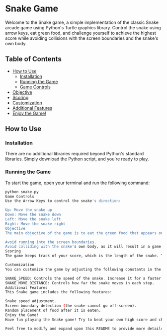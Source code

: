 # Snake Game

Welcome to the Snake game, a simple implementation of the classic Snake arcade game using Python's Turtle graphics library. Control the snake using arrow keys, eat green food, and challenge yourself to achieve the highest score while avoiding collisions with the screen boundaries and the snake's own body.

## Table of Contents

- [How to Use](#how-to-use)
  - [Installation](#installation)
  - [Running the Game](#running-the-game)
  - [Game Controls](#game-controls)
- [Objective](#objective)
- [Scoring](#scoring)
- [Customization](#customization)
- [Additional Features](#additional-features)
- [Enjoy the Game!](#enjoy-the-game)

## How to Use

### Installation

There are no additional libraries required beyond Python's standard libraries. Simply download the Python script, and you're ready to play.

### Running the Game

To start the game, open your terminal and run the following command:

```bash
python snake.py
Game Controls
Use the Arrow Keys to control the snake's direction:

Up: Move the snake up
Down: Move the snake down
Left: Move the snake left
Right: Move the snake right
Objective
The main objective of the game is to eat the green food that appears on the screen to make the snake longer. However, be cautious:

Avoid running into the screen boundaries.
Avoid colliding with the snake's own body, as it will result in a game over.
Scoring
The game keeps track of your score, which is the length of the snake. Try to achieve the highest score possible!

Customization
You can customize the game by adjusting the following constants in the script:

SNAKE_SPEED: Controls the speed of the snake. Increase it for a faster game or decrease it for a slower game.
SNAKE_MOVE_DISTANCE: Controls how far the snake moves in each step.
Additional Features
This Snake game includes the following features:

Snake speed adjustment.
Screen boundary detection (the snake cannot go off-screen).
Random placement of food after it is eaten.
Enjoy the Game!
Have fun playing the Snake game! Try to beat your own high score and challenge your friends. If you have any questions or encounter issues, feel free to reach out for assistance.

Feel free to modify and expand upon this README to provide more details or additional instructions if needed.